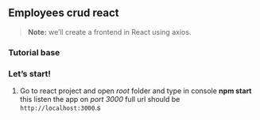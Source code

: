## Employees crud react
> **Note:** we’ll create a frontend in React using axios.


### Tutorial base

### Let’s start!
1. Go to react project and open *root* folder and type in console **npm start** this listen the app on *port 3000* full url should be `http://localhost:3000`.s
